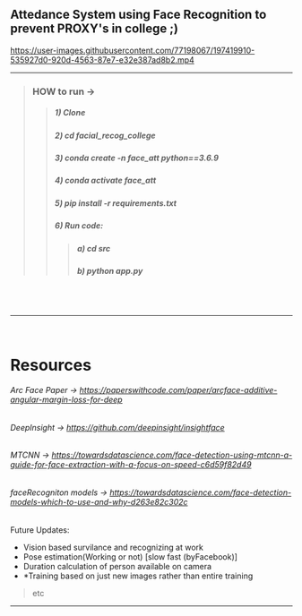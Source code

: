 
## Attedance System using Face Recognition to prevent PROXY's in college ;)
https://user-images.githubusercontent.com/77198067/197419910-535927d0-920d-4563-87e7-e32e387ad8b2.mp4

--------------------------------
>### HOW to run -> 
>>##### 1) Clone
>>##### 2) cd facial_recog_college
>>##### 3) conda create -n face_att python==3.6.9
>>##### 4) conda activate face_att
>>##### 5) pip install -r requirements.txt
>>##### 6) Run code:
>>>##### a)  cd src  
>>>##### b) python app.py

<br>
<br>

---------------------------------------------------
<br>

# Resources 

###### Arc Face Paper -> https://paperswithcode.com/paper/arcface-additive-angular-margin-loss-for-deep
###### DeepInsight -> https://github.com/deepinsight/insightface
###### MTCNN -> https://towardsdatascience.com/face-detection-using-mtcnn-a-guide-for-face-extraction-with-a-focus-on-speed-c6d59f82d49
###### faceRecogniton models -> https://towardsdatascience.com/face-detection-models-which-to-use-and-why-d263e82c302c
Future Updates: 
* Vision based survilance and recognizing at work
* Pose estimation(Working or not)  [slow fast (byFacebook)]
* Duration calculation of person available on camera
* *Training based on just new images rather than entire training
> etc
----------------------------------------------------
